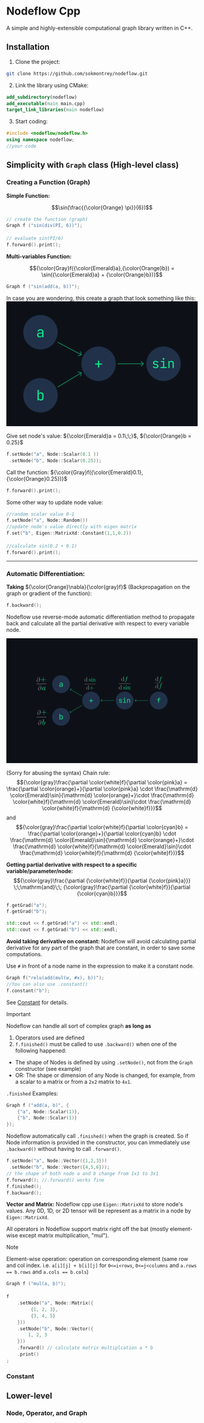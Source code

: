 # Nodeflow Cpp
A simple and highly-extensible computational graph library written in C++.

## Installation 

1. Clone the project:
```bash
git clone https://github.com/sokmontrey/nodeflow.git
```

2. Link the library using CMake:
```cmake
add_subdirectory(nodeflow)
add_executable(main main.cpp)
target_link_libraries(main nodeflow)
```

3. Start coding:
```cpp
#include <nodeflow/nodeflow.h>
using namespace nodeflow;
//your code
```

## Simplicity with `Graph` class (High-level class)
### Creating a Function (Graph)

**Simple Function:**

$$\sin(\frac{{\color{Orange} \pi}}{6})$$

```cpp
// create the function (graph)
Graph f ("sin(div(PI, 6))");

// evaluate sin(PI/6)
f.forward().print();
```

**Multi-variables Function:**

$${\color{Gray}f({\color{Emerald}a},{\color{Orange}b}) = \sin({\color{Emerald}a} + {\color{Orange}b})}$$

```cpp
Graph f ("sin(add(a, b))");
```

In case you are wondering, this create a graph that look something like this:
![image of sin(a+b) graph](./img/1.png)

Give set node's value: ${\color{Emerald}a = 0.1\;\;}$,  ${\color{Orange}b = 0.25}$

```cpp
f.setNode("a", Node::Scalar(0.1 ))
 .setNode("b", Node::Scalar(0.25));
```

Call the function: ${\color{Gray}f({\color{Emerald}0.1},{\color{Orange}0.25})}$

```cpp
f.forward().print();
```

Some other way to update node value:

```cpp
//random scalar value 0-1
f.setNode("a", Node::Random()) 
//update node's value directly with eigen matrix
f.set("b", Eigen::MatrixXd::Constant(1,1,0.2))

//calculate sin(0.2 + 0.1)
f.forward().print();
```

---

### Automatic Differentiation:

**Taking** ${\color{Orange}\nabla}{\color{gray}f}$ (Backpropagation on the graph or gradient of the function):
```cpp
f.backward();
```

Nodeflow use reverse-mode automatic differentiation method to propagate back and calculate all the partial derivative with respect to every variable node.

![auto diff reverse mode on graph](./img/2.png)

(Sorry for abusing the syntax)
Chain rule:
$${\color{gray}\frac{\partial \color{white}f}{\partial \color{pink}a} = \frac{\partial \color{orange}+}{\partial \color{pink}a} \cdot \frac{\mathrm{d} \color{Emerald}\sin}{\mathrm{d} \color{orange}+}\cdot \frac{\mathrm{d} \color{white}f}{\mathrm{d} \color{Emerald}\sin}\cdot \frac{\mathrm{d} \color{white}f}{\mathrm{d} {\color{white}f}}}$$
and
$${\color{gray}\frac{\partial \color{white}f}{\partial \color{cyan}b} = \frac{\partial \color{orange}+}{\partial \color{cyan}b} \cdot \frac{\mathrm{d} \color{Emerald}\sin}{\mathrm{d} \color{orange}+}\cdot \frac{\mathrm{d} \color{white}f}{\mathrm{d} \color{Emerald}\sin}\cdot \frac{\mathrm{d} \color{white}f}{\mathrm{d} {\color{white}f}}}$$

**Getting partial derivative with respect to a specific variable/parameter/node:**
$${\color{gray}\frac{\partial {\color{white}f}}{\partial {\color{pink}a}}} \;\;\mathrm{and}\;\;
{\color{gray}\frac{\partial {\color{white}f}}{\partial {\color{cyan}b}}}$$
```cpp
f.getGrad("a");
f.getGrad("b");
```

```cpp
std::cout << f.getGrad("a") << std::endl;
std::cout << f.getGrad("b") << std::endl;
```

**Avoid taking derivative on constant:**
Nodeflow will avoid calculating partial derivative for any part of the graph that are constant, in order to save some computations.

Use `#` in front of a node name in the expression to make it a constant node. 
```cpp
Graph f("relu(add(mul(w, #x), b))");
//You can also use .constant()
f.constant("b");
```

See [Constant](#constant) for details.

>[!IMPORTANT] 
> Nodeflow can handle all sort of complex graph **as long as**
> 1. Operators used are defined 
> 2. `f.finished()` must be called to use `.backward()` when one of the following happened:
> 	- The shape of Nodes is defined by using `.setNode()`, not from the `Graph` constructor (see example)
> 	- OR: The shape or dimension of any Node is changed, for example, from a scalar to a matrix or from a `2x2` matrix to `4x1`.

`.finished` Examples:
```cpp
Graph f ("add(a, b)", {
	{"a", Node::Scalar(1)},
	{"b", Node::Scalar(1)}
}); 
```

Nodeflow automatically call `.finished()` when the graph is created. So if Node information is provided in the constructor,  you can immediately use `.backward()` without having to call `.forward()`.

```cpp
f.setNode("a", Node::Vector({1,2,3}))
 .setNode("b", Node::Vector({4,5,6}));
// the shape of both node a and b change from 1x1 to 3x1
f.forward(); //.forward() works fine
f.finished();
f.backward();
```



**Vector and Matrix:**
Nodeflow cpp use `Eigen::MatrixXd` to store node's values. Any 0D, 1D, or 2D tensor will be represent as a matrix in a node by `Eigen::MatrixXd`.

All operators in Nodeflow support matrix right off the bat (mostly element-wise except matrix multiplication, "mul"). 

>[!Note]
>Element-wise operation: operation on corresponding element (same row and col index. i.e. `a[i][j] + b[i][j]` for `0<=i<rows`, `0<=j<columns` and `a.rows == b.rows` and `a.cols == b.cols`) 

```cpp
Graph f ("mul(a, b)");

f
	.setNode("a", Node::Matrix({
		 {1, 2, 3},
		 {3, 4, 5}
	}))
	.setNode("b", Node::Vector({
		1, 2, 3
	}))
	.forward() // calculate matrix multiplcation a * b
	.print()
;
```

### Constant

## Lower-level 
### Node, Operator, and Graph
